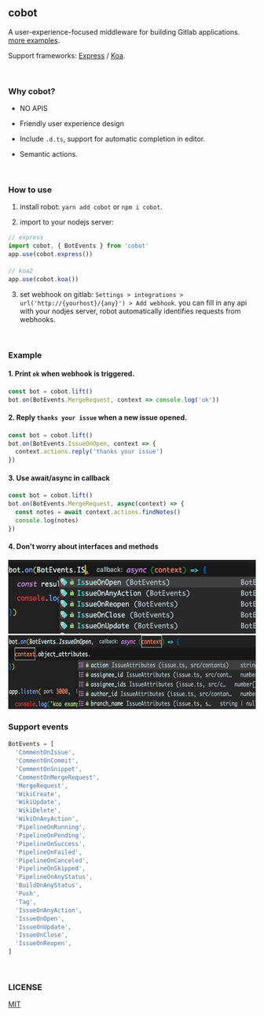 ## cobot

A user-experience-focused middleware for building Gitlab applications. [more examples](https://github.com/unix/cobot/blob/master/examples/).

Support frameworks: [Express](https://github.com/expressjs/express) / [Koa](https://github.com/koajs/koa).

<br/>

### Why cobot?

- NO APIS

- Friendly user experience design

- Include `.d.ts`, support for automatic completion in editor.

- Semantic actions.

<br/>

### How to use

1. install robot: `yarn add cobot` or `npm i cobot`.

2. import to your nodejs server:

```ts
// express
import cobot, { BotEvents } from 'cobot'
app.use(cobot.express())

// koa2
app.use(cobot.koa())
```

3. set webhook on gitlab: `Settings > integrations > url('http://{yourhost}/{any}') > Add webhook`. you can fill in any api with your nodjes server, robot automatically identifies requests from webhooks.

<br/>

### Example

#### 1. Print `ok` when webhook is triggered.
```ts
const bot = cobot.lift()
bot.on(BotEvents.MergeRequest, context => console.log('ok'))
```

#### 2. Reply `thanks your issue` when a new issue opened.

```ts
const bot = cobot.lift()
bot.on(BotEvents.IssueOnOpen, context => {
  context.actions.reply('thanks your issue')
})
```

#### 3. Use await/async in callback

```ts
const bot = cobot.lift()
bot.on(BotEvents.MergeRequest, async(context) => {
  const notes = await context.actions.findNotes()
  console.log(notes)
})
```

#### 4. Don't worry about interfaces and methods

<img src=".github/ex1.png" width="650" height="150">
<img src=".github/ex2.png" width="650" height="150">

<br/>

### Support events

```ts
BotEvents = [
  'CommentOnIssue',
  'CommentOnCommit',
  'CommentOnSnippet',
  'CommentOnMergeRequest',
  'MergeRequest',
  'WikiCreate',
  'WikiUpdate',
  'WikiDelete',
  'WikiOnAnyAction',
  'PipelineOnRunning',
  'PipelineOnPending',
  'PipelineOnSuccess',
  'PipelineOnFailed',
  'PipelineOnCanceled',
  'PipelineOnSkipped',
  'PipelineOnAnyStatus',
  'BuildOnAnyStatus',
  'Push',
  'Tag',
  'IssueOnAnyAction',
  'IssueOnOpen',
  'IssueOnUpdate',
  'IssueOnClose',
  'IssueOnReopen',
]
```

<br/>

### LICENSE

[MIT](LICENSE)

